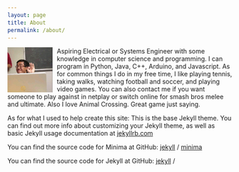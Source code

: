 ```yaml
---
layout: page
title: About
permalink: /about/
---
```


<img src="/assets/documents/me.jpg"
     style="float: left; margin-right: 10px; width: 20%; length: 20%" />
Aspiring Electrical or Systems Engineer with some knowledge in computer science and programming.  I can program in Python, Java, C++, Arduino, and Javascript.  As for common things I do in my free time, I like playing tennis, taking walks, watching football and soccer, and playing video games.  You can also contact me if you want someone to play against in netplay or switch online for smash bros melee and ultimate.  Also I love Animal Crossing.  Great game just saying.


As for what I used to help create this site:
This is the base Jekyll theme. You can find out more info about customizing your Jekyll theme, as well as basic Jekyll usage documentation at [jekyllrb.com](https://jekyllrb.com/)

You can find the source code for Minima at GitHub:
[jekyll][jekyll-organization] /
[minima](https://github.com/jekyll/minima)

You can find the source code for Jekyll at GitHub:
[jekyll][jekyll-organization] /




[jekyll-organization]: https://github.com/jekyll

